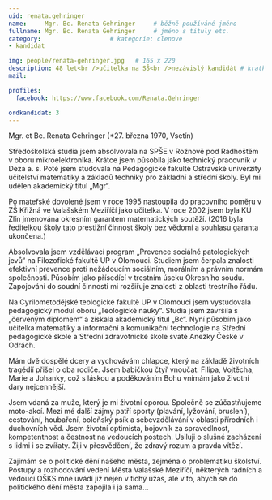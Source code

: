 ```yaml
---
uid: renata.gehringer
name:     Mgr. Bc. Renata Gehringer  	# běžně používáné jméno
fullname: Mgr. Bc. Renata Gehringer 	# jméno s tituly etc.
category:                   # kategorie: clenove
- kandidat

img: people/renata-gehringer.jpg   # 165 x 220
description: 48 let<br />učitelka na SŠ<br />nezávislý kandidát # kratký popis, max 160 znaků
mail:

profiles:
  facebook: https://www.facebook.com/Renata.Gehringer

ordkandidat: 3
---
```


Mgr. et Bc. Renata Gehringer (*27. března 1970, Vsetín)

Středoškolská studia jsem absolvovala na SPŠE v Rožnově pod Radhoštěm v oboru mikroelektronika. Krátce jsem působila jako technický pracovník v Deza a. s. Poté jsem studovala na Pedagogické fakultě Ostravské univerzity učitelství matematiky a základů techniky pro základní a střední školy. Byl mi udělen akademický titul „Mgr“.

Po mateřské dovolené jsem v roce 1995 nastoupila do pracovního poměru v ZŠ Křižná ve Valašském Meziříčí jako učitelka. V roce 2002 jsem byla KÚ Zlín jmenována okresním garantem matematických soutěží. (2016 byla ředitelkou školy tato prestižní činnost školy bez vědomí a souhlasu garanta ukončena.)

Absolvovala jsem vzdělávací program „Prevence sociálně patologických jevů“ na Filozofické fakultě UP v Olomouci. Studiem jsem čerpala znalosti efektivní prevence proti nežádoucím sociálním, morálním a právním normám společnosti. Působím jako přísedící v trestním úseku Okresního soudu. Zapojování do soudní činnosti mi rozšiřuje znalosti z oblasti trestního řádu.

Na Cyrilometodějské teologické fakultě UP v Olomouci jsem vystudovala pedagogický modul oboru „Teologické nauky“. Studia jsem završila s „červeným diplomem“ a získala akademický titul „Bc“. Nyní působím jako učitelka matematiky a informační a komunikační technologie na Střední pedagogické škole a Střední zdravotnické škole svaté Anežky České v Odrách.

Mám dvě dospělé dcery a vychovávám chlapce, který na základě životních tragédií přišel o oba rodiče. Jsem babičkou čtyř vnoučat: Filipa, Vojtěcha, Marie a Johanky, což s láskou a poděkováním Bohu vnímám jako životní dary nejcennější.

Jsem vdaná za muže, který je mi životní oporou. Společně se zúčastňujeme moto-akcí. Mezi mé další zájmy patří sporty (plavání, lyžování, bruslení), cestování, houbaření, boloňský psík a sebevzdělávání v oblasti přírodních i duchovních věd. Jsem životní optimista, bojovník za spravedlnost, kompetentnost a čestnost na vedoucích postech. Usiluji o slušné zacházení s lidmi i se zvířaty. Žiji v přesvědčení, že zdravý rozum a pravda vítězí.

Zajímám se o politické dění našeho města, zejména o problematiku školství. Postupy a rozhodování vedení Města Valašské Meziříčí, některých radních a vedoucí OŠKS mne uvádí již nejen v tichý úžas, ale v to, abych se do politického dění města zapojila i já sama…

